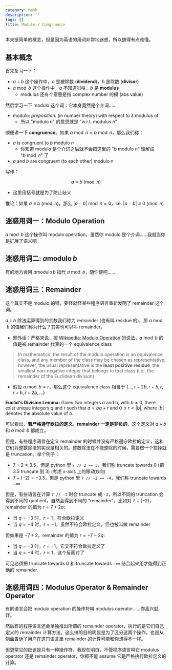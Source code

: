 ```yaml
---
category: Math
description: ''
tags: []
title: Modulo / Congruence
---
```


本来挺简单的概念，但是因为英语的用词非常地迷惑，所以搞得有点难懂。

## 基本概念

首先复习一下：

- $a \div b$ 这个操作中，$a$ 是被除数 (**dividend**)，$b$ 是除数 (**divisor**)
- $a \bmod b$ 这个操作中，$a$ 不知道叫啥，$b$ 是 **modulus**
  - modulus 还有个意思是指 complex number 的模 (abs value)

然后学习一下 modulo 这个词：它本身竟然是个介词……

- modulo: _preposition_. (in number theory) with respect to a modulus of 
  - 所以 "modulo $n$" 的意思就是 "w.r.t. modulus $n$"

顺便讲一下 **congruence**。如果 $a \bmod n = b \bmod n$，那么我们称：

- $a$ is congruent to $b$ modulo $n$
  - 你知道 modulo 是个介词之后就不会把这里的 "$b$ modulo $n$" 理解成 "$b \bmod n$" 了
- $a$ and $b$ are congruent (to each other) modulo $n$

写作：

$$
a \equiv b \pmod{n}
$$

- 这里用括号就是为了防止歧义

推论：如果 $a \equiv b \pmod{n}$，那么 $\vert a - b \vert \bmod n = 0$，i.e. $\vert a - b \vert \equiv 0 \pmod{n}$

## 迷惑用词一：Modulo Operation

$a \bmod b$ 这个操作叫 modulo operation，虽然你 modulo 是个介词……我就当你是扩展了语义吧

## 迷惑用词二: $a \operatorname{modulo} b$

有的地方会用 $a \operatorname{modulo} b$ 指代 $a \bmod b$，随你便吧……

## 迷惑用词三：Remainder

这个其实不是 modulo 的锅，要怪就怪某些程序语言重新发明了 remainder 这个词。

$a \div b$ 除法运算得到的余数我们称为 remainder (也有叫 residue 的)，那 $a \bmod b$ 的值我们称为什么？其实也可以叫 remainder。

- 题外话：严格来说，按 [Wikipedia: Modulo Operation](https://en.wikipedia.org/wiki/Modulo_operation#Variants_of_the_definition) 的说法，$a \bmod b$ 的值是被 remainder 代表的一个 equivalence class 

> In mathematics, the result of the modulo operation is an equivalence class, and any member of the class may be chosen as representative; however, the usual representative is the **least positive residue**, the smallest non-negative integer that belongs to that class (i.e., the remainder of the Euclidean division)

- 假设 $a \bmod b = r$，那么这个 equivalence class 相当于 $\lbrace \dots, r - 2b, r-b, r, r+b, r+2b, \dots \rbrace$

**Euclid's Division Lemma:** Given two integers $a$ and b, with $b \neq 0$, there exist unique integers $q$ and $r$ such that $a = bq + r$ and $0 \leq r < \vert b \vert$, where $\vert b \vert$ denotes the absolute value of $b$.

可以看出，**若严格遵守欧拉的定义，remainder 一定是非负的**，这个定义对 $a \div b$ 和 $a \bmod b$ 都成立。

但是，有些程序语言在定义 remainder 的时候并没有严格遵守欧拉的定义，这和它们对整数除法的实现是相关的。整数除法在不能整除的时候，需要做一个抉择就是 truncation。举个例子：

- $7 \div 2 = 3.5$，但是 python 里 `7 // 2 == 3`，我们称 truncate towards $0$ (把 3.5 truncate 到 3) (考虑 x-axis 上的移动方向)
- $7 \div (-2) = -3.5$，但是 python 里 `7 // -2 == -4`，我们称 truncate towards $-\infty$

但是，有些语言在计算 `7 // -2` 时会 truncate 成 `-3`，所以不同的 truncation 会得到不同的 quotient，自然会得到不同的 "remainder"。比如对 $7 \div (-2)$，remainder 的值为 $r = 7 + 2q$:

- 当 $q = -3$ 时，$r = 1$，符合欧拉定义
- 当 $q = -4$ 时，$r = -1$，虽然不符合欧拉定义，但也被叫做 remainder

但如果是 $-7 \div 2$，remainder 的值为 $r = -7 - 2q$:

- 当 $q = -3$ 时，$r = -1$，它又不符合欧拉定义了
- 当 $q = -4$ 时，$r = 1$，这个反而对了

可见必须把 truncate towards $0$ 和 truncate towards $-\infty$ 结合起来用才能得到正确的 remainder.

## 迷惑用词四：Modulus Operator & Remainder Operator

有的语言会把 modulo operation 的操作符叫 modulus operator……你高兴就好。

然后有的程序语言还会单独推出所谓的 remainder operator，执行的是它们自己定义的 remainder 计算方法。这么搞的目的明显是为了区分这两个操作，也是从侧面告诉了用户在这门语言里 remainder 的计算可能和你想得不一样。

但更常见的应该是只有一种操作符。我现在明白，不管程序语言叫它 modulus operator 还是 remainder operator，你都不能 assume 它是严格执行欧拉定义的计算。